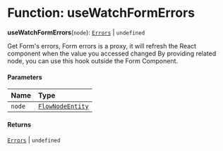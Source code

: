 # Function: useWatchFormErrors

**useWatchFormErrors**(`node`): [`Errors`](/auto-docs/fixed-layout-editor/types/Errors.md) | `undefined`

Get Form's errors, Form errors is a proxy, it will refresh the React component when the value you accessed changed
By providing related node, you can use this hook outside the Form Component.

#### Parameters

| Name | Type |
| :------ | :------ |
| `node` | [`FlowNodeEntity`](/auto-docs/fixed-layout-editor/classes/FlowNodeEntity-1.md) |

#### Returns

[`Errors`](/auto-docs/fixed-layout-editor/types/Errors.md) | `undefined`
